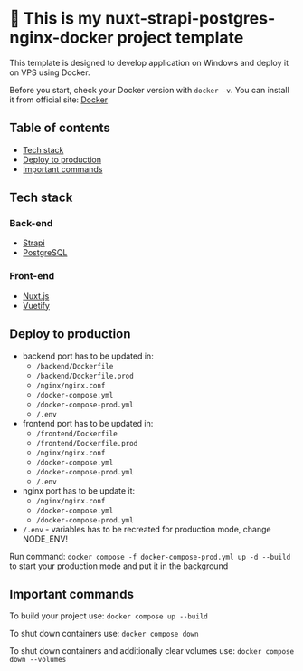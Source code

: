 # 🚀 This is my nuxt-strapi-postgres-nginx-docker project template

This template is designed to develop application on Windows and deploy it on VPS using Docker.

Before you start, check your Docker version with `docker -v`.
You can install it from official site: [Docker](https://docs.docker.com/get-docker/)

## Table of contents

- [Tech stack](#tech-stack)
- [Deploy to production](#deploy-to-production)
- [Important commands](#important-commands)

## Tech stack

### Back-end

- [Strapi](https://docs.strapi.io/)
- [PostgreSQL](https://www.postgresql.org/docs/)

### Front-end

- [Nuxt.js](https://nuxt.com/docs/getting-started/installation)
- [Vuetify](https://vuetifyjs.com/en/getting-started/installation/#installation)

 
## Deploy to production

- backend port has to be updated in:
    - `/backend/Dockerfile`
    - `/backend/Dockerfile.prod`
    - `/nginx/nginx.conf`
    - `/docker-compose.yml`
    - `/docker-compose-prod.yml`
    - `/.env`
- frontend port has to be updated in:
    - `/frontend/Dockerfile`
    - `/frontend/Dockerfile.prod`
    - `/nginx/nginx.conf`
    - `/docker-compose.yml`
    - `/docker-compose-prod.yml`
    - `/.env`
- nginx port has to be update it:
    - `/nginx/nginx.conf`
    - `/docker-compose.yml`
    - `/docker-compose-prod.yml`
-  `/.env` - variables has to be recreated for production mode, change NODE_ENV!

Run command: `docker compose -f docker-compose-prod.yml up -d --build` to start your production mode and put it in the background

## Important commands

To build your project use:
`docker compose up --build` 

To shut down containers use:
`docker compose down`

To shut down containers and additionally clear volumes use:
`docker compose down --volumes`
